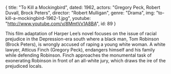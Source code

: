 {
  title: "To Kill a Mockingbird",
  dated:  1962,
  actors: "Gregory Peck, Robert Duvall, Brock Peters",
  director: "Robert Mulligan",
  genre: "Drama",
  img: "to-kill-a-mockingbird-1962-1.jpg",
  youtube: "http://www.youtube.com/v/8MmtVx1A8BA",
  id: 89
}

This film adaptation of Harper Lee’s novel focuses on the issue of racial prejudice in the Depression-era south where a black man, Tom Robinson (Brock Peters), is wrongly accused of raping a young white woman. A white lawyer, Atticus Finch (Gregory Peck), endangers himself and his family while defending Robinson. Finch approaches the monumental task of exonerating Robinson in front of an all-white jury, which draws the ire of the prejudiced locals. 
